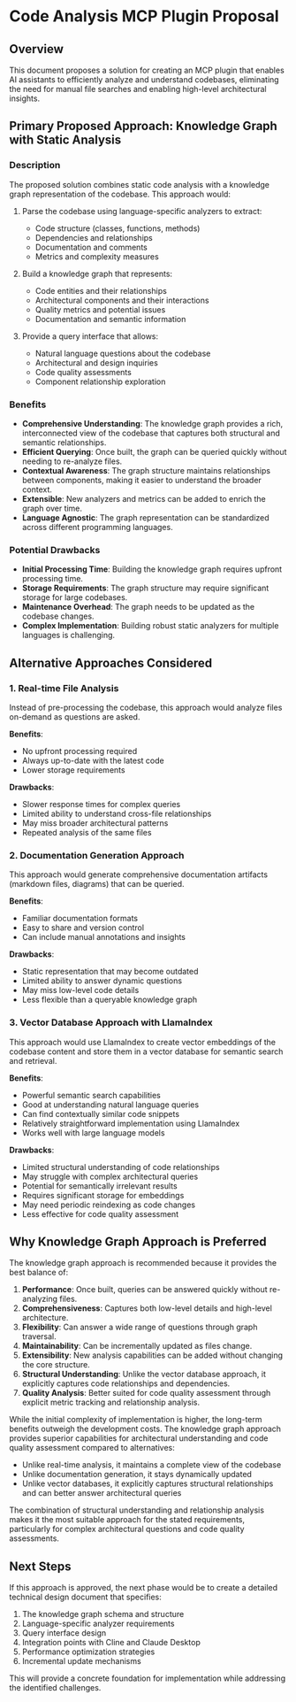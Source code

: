 # Code Analysis MCP Plugin Proposal

## Overview

This document proposes a solution for creating an MCP plugin that enables AI assistants to efficiently analyze and understand codebases, eliminating the need for manual file searches and enabling high-level architectural insights.

## Primary Proposed Approach: Knowledge Graph with Static Analysis

### Description

The proposed solution combines static code analysis with a knowledge graph representation of the codebase. This approach would:

1. Parse the codebase using language-specific analyzers to extract:

   - Code structure (classes, functions, methods)
   - Dependencies and relationships
   - Documentation and comments
   - Metrics and complexity measures

2. Build a knowledge graph that represents:

   - Code entities and their relationships
   - Architectural components and their interactions
   - Quality metrics and potential issues
   - Documentation and semantic information

3. Provide a query interface that allows:
   - Natural language questions about the codebase
   - Architectural and design inquiries
   - Code quality assessments
   - Component relationship exploration

### Benefits

- **Comprehensive Understanding**: The knowledge graph provides a rich, interconnected view of the codebase that captures both structural and semantic relationships.
- **Efficient Querying**: Once built, the graph can be queried quickly without needing to re-analyze files.
- **Contextual Awareness**: The graph structure maintains relationships between components, making it easier to understand the broader context.
- **Extensible**: New analyzers and metrics can be added to enrich the graph over time.
- **Language Agnostic**: The graph representation can be standardized across different programming languages.

### Potential Drawbacks

- **Initial Processing Time**: Building the knowledge graph requires upfront processing time.
- **Storage Requirements**: The graph structure may require significant storage for large codebases.
- **Maintenance Overhead**: The graph needs to be updated as the codebase changes.
- **Complex Implementation**: Building robust static analyzers for multiple languages is challenging.

## Alternative Approaches Considered

### 1. Real-time File Analysis

Instead of pre-processing the codebase, this approach would analyze files on-demand as questions are asked.

**Benefits**:

- No upfront processing required
- Always up-to-date with the latest code
- Lower storage requirements

**Drawbacks**:

- Slower response times for complex queries
- Limited ability to understand cross-file relationships
- May miss broader architectural patterns
- Repeated analysis of the same files

### 2. Documentation Generation Approach

This approach would generate comprehensive documentation artifacts (markdown files, diagrams) that can be queried.

**Benefits**:

- Familiar documentation formats
- Easy to share and version control
- Can include manual annotations and insights

**Drawbacks**:

- Static representation that may become outdated
- Limited ability to answer dynamic questions
- May miss low-level code details
- Less flexible than a queryable knowledge graph

### 3. Vector Database Approach with LlamaIndex

This approach would use LlamaIndex to create vector embeddings of the codebase content and store them in a vector database for semantic search and retrieval.

**Benefits**:

- Powerful semantic search capabilities
- Good at understanding natural language queries
- Can find contextually similar code snippets
- Relatively straightforward implementation using LlamaIndex
- Works well with large language models

**Drawbacks**:

- Limited structural understanding of code relationships
- May struggle with complex architectural queries
- Potential for semantically irrelevant results
- Requires significant storage for embeddings
- May need periodic reindexing as code changes
- Less effective for code quality assessment

## Why Knowledge Graph Approach is Preferred

The knowledge graph approach is recommended because it provides the best balance of:

1. **Performance**: Once built, queries can be answered quickly without re-analyzing files.
2. **Comprehensiveness**: Captures both low-level details and high-level architecture.
3. **Flexibility**: Can answer a wide range of questions through graph traversal.
4. **Maintainability**: Can be incrementally updated as files change.
5. **Extensibility**: New analysis capabilities can be added without changing the core structure.
6. **Structural Understanding**: Unlike the vector database approach, it explicitly captures code relationships and dependencies.
7. **Quality Analysis**: Better suited for code quality assessment through explicit metric tracking and relationship analysis.

While the initial complexity of implementation is higher, the long-term benefits outweigh the development costs. The knowledge graph approach provides superior capabilities for architectural understanding and code quality assessment compared to alternatives:

- Unlike real-time analysis, it maintains a complete view of the codebase
- Unlike documentation generation, it stays dynamically updated
- Unlike vector databases, it explicitly captures structural relationships and can better answer architectural queries

The combination of structural understanding and relationship analysis makes it the most suitable approach for the stated requirements, particularly for complex architectural questions and code quality assessments.

## Next Steps

If this approach is approved, the next phase would be to create a detailed technical design document that specifies:

1. The knowledge graph schema and structure
2. Language-specific analyzer requirements
3. Query interface design
4. Integration points with Cline and Claude Desktop
5. Performance optimization strategies
6. Incremental update mechanisms

This will provide a concrete foundation for implementation while addressing the identified challenges.

